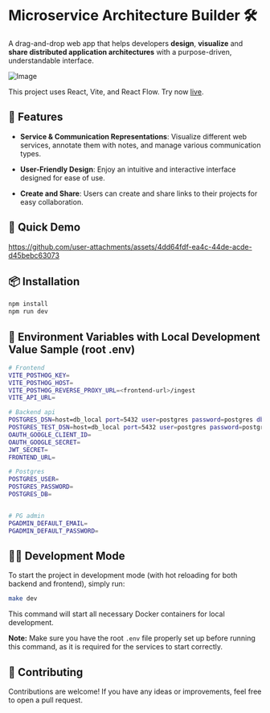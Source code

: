 # Microservice Architecture Builder 🛠️

A drag-and-drop web app that helps developers **design**, **visualize** and
**share distributed application architectures** with a purpose-driven,
understandable interface.

![Image](https://github.com/user-attachments/assets/142c7b0a-2db5-46ce-af50-ba330f11a81a)

This project uses React, Vite, and React Flow. Try now
[live](https://microservice-architecture-builder.com).

## 🚀 Features

- **Service & Communication Representations**: Visualize different web services,
  annotate them with notes, and manage various communication types.

- **User-Friendly Design**: Enjoy an intuitive and interactive interface
  designed for ease of use.

- **Create and Share**: Users can create and share links to their projects for
  easy collaboration.

## 🎥 Quick Demo

https://github.com/user-attachments/assets/4dd64fdf-ea4c-44de-acde-d45bebc63073

## 📦 Installation

```bash
npm install
npm run dev
```

## 🔑 Environment Variables with Local Development Value Sample (root .env)

```bash
# Frontend
VITE_POSTHOG_KEY=
VITE_POSTHOG_HOST=
VITE_POSTHOG_REVERSE_PROXY_URL=<frontend-url>/ingest
VITE_API_URL=

# Backend api
POSTGRES_DSN=host=db_local port=5432 user=postgres password=postgres dbname=mas sslmode=disable
POSTGRES_TEST_DSN=host=db_local port=5432 user=postgres password=postgres dbname=test sslmode=disable
OAUTH_GOOGLE_CLIENT_ID=
OAUTH_GOOGLE_SECRET=
JWT_SECRET=
FRONTEND_URL=

# Postgres
POSTGRES_USER=
POSTGRES_PASSWORD=
POSTGRES_DB=


# PG admin
PGADMIN_DEFAULT_EMAIL=
PGADMIN_DEFAULT_PASSWORD=
```

## 🏃‍♂️ Development Mode

To start the project in development mode (with hot reloading for both backend and frontend), simply run:

```bash
make dev
```

This command will start all necessary Docker containers for local development.

**Note:** Make sure you have the root `.env` file properly set up before running this command, as it is required for the services to start correctly.

## 🤝 Contributing

Contributions are welcome! If you have any ideas or improvements, feel free to
open a pull request.
